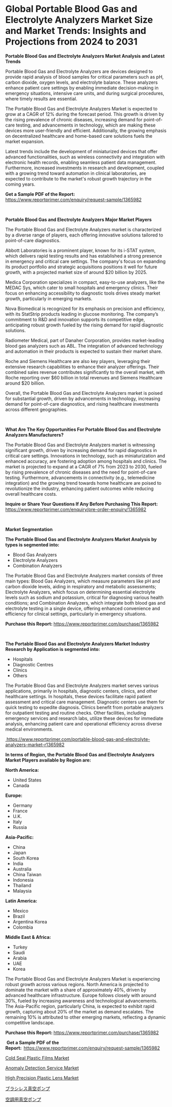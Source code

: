 <p><h1>Global Portable Blood Gas and Electrolyte Analyzers Market Size and Market Trends: Insights and Projections from 2024 to 2031</h1></p><p><strong>Portable Blood Gas and Electrolyte Analyzers Market Analysis and Latest Trends</strong></p>
<p><p>Portable Blood Gas and Electrolyte Analyzers are devices designed to provide rapid analysis of blood samples for critical parameters such as pH, carbon dioxide, oxygen levels, and electrolyte balance. These analyzers enhance patient care settings by enabling immediate decision-making in emergency situations, intensive care units, and during surgical procedures, where timely results are essential.</p><p>The Portable Blood Gas and Electrolyte Analyzers Market is expected to grow at a CAGR of 12% during the forecast period. This growth is driven by the rising prevalence of chronic diseases, increasing demand for point-of-care testing, and advancements in technology, which are making these devices more user-friendly and efficient. Additionally, the growing emphasis on decentralized healthcare and home-based care solutions fuels the market expansion. </p><p>Latest trends include the development of miniaturized devices that offer advanced functionalities, such as wireless connectivity and integration with electronic health records, enabling seamless patient data management. Furthermore, increased investments in research and development, coupled with a growing trend toward automation in clinical laboratories, are expected to contribute to the market's robust growth trajectory in the coming years.</p></p>
<p><strong>Get a Sample PDF of the Report:&nbsp;</strong> <a href="https://www.reportprimer.com/enquiry/request-sample/1365982">https://www.reportprimer.com/enquiry/request-sample/1365982</a></p>
<p>&nbsp;</p>
<p><strong>Portable Blood Gas and Electrolyte Analyzers Major Market Players</strong></p>
<p><p>The Portable Blood Gas and Electrolyte Analyzers market is characterized by a diverse range of players, each offering innovative solutions tailored to point-of-care diagnostics.</p><p>Abbott Laboratories is a prominent player, known for its i-STAT system, which delivers rapid testing results and has established a strong presence in emergency and critical care settings. The company's focus on expanding its product portfolio and strategic acquisitions positions it well for future growth, with a projected market size of around $20 billion by 2025.</p><p>Medica Corporation specializes in compact, easy-to-use analyzers, like the MEDAC Sys, which cater to small hospitals and emergency clinics. Their focus on enhancing accessibility to diagnostic tools drives steady market growth, particularly in emerging markets.</p><p>Nova Biomedical is recognized for its emphasis on precision and efficiency, with its StatStrip products leading in glucose monitoring. The company’s commitment to R&D and innovation supports its competitive edge, anticipating robust growth fueled by the rising demand for rapid diagnostic solutions.</p><p>Radiometer Medical, part of Danaher Corporation, provides market-leading blood gas analyzers such as ABL. The integration of advanced technology and automation in their products is expected to sustain their market share.</p><p>Roche and Siemens Healthcare are also key players, leveraging their extensive research capabilities to enhance their analyzer offerings. Their combined sales revenue contributes significantly to the overall market, with Roche reporting over $60 billion in total revenues and Siemens Healthcare around $20 billion.</p><p>Overall, the Portable Blood Gas and Electrolyte Analyzers market is poised for substantial growth, driven by advancements in technology, increasing demand for point-of-care diagnostics, and rising healthcare investments across different geographies.</p></p>
<p>&nbsp;</p>
<p><strong>What Are The Key Opportunities For Portable Blood Gas and Electrolyte Analyzers Manufacturers?</strong></p>
<p><p>The Portable Blood Gas and Electrolyte Analyzers market is witnessing significant growth, driven by increasing demand for rapid diagnostics in critical care settings. Innovations in technology, such as miniaturization and enhanced accuracy, are fostering adoption among hospitals and clinics. The market is projected to expand at a CAGR of 7% from 2023 to 2030, fueled by rising prevalence of chronic diseases and the need for point-of-care testing. Furthermore, advancements in connectivity (e.g., telemedicine integration) and the growing trend towards home healthcare are poised to revolutionize the industry, enhancing patient outcomes while reducing overall healthcare costs.</p></p>
<p><strong>Inquire or Share Your Questions If Any Before Purchasing This Report:</strong> <a href="https://www.reportprimer.com/enquiry/pre-order-enquiry/1365982">https://www.reportprimer.com/enquiry/pre-order-enquiry/1365982</a></p>
<p>&nbsp;</p>
<p><strong>Market Segmentation</strong></p>
<p><strong>The Portable Blood Gas and Electrolyte Analyzers Market Analysis by types is segmented into:</strong></p>
<p><ul><li>Blood Gas Analyzers</li><li>Electrolyte Analyzers</li><li>Combination Analyzers</li></ul></p>
<p><p>The Portable Blood Gas and Electrolyte Analyzers market consists of three main types: Blood Gas Analyzers, which measure parameters like pH and carbon dioxide levels, aiding in respiratory and metabolic assessments; Electrolyte Analyzers, which focus on determining essential electrolyte levels such as sodium and potassium, critical for diagnosing various health conditions; and Combination Analyzers, which integrate both blood gas and electrolyte testing in a single device, offering enhanced convenience and efficiency for clinical settings, particularly in emergency situations.</p></p>
<p><strong>Purchase this Report:&nbsp;</strong><a href="https://www.reportprimer.com/purchase/1365982">https://www.reportprimer.com/purchase/1365982</a></p>
<p>&nbsp;</p>
<p><strong>The Portable Blood Gas and Electrolyte Analyzers Market Industry Research by Application is segmented into:</strong></p>
<p><ul><li>Hospitals</li><li>Diagnostic Centres</li><li>Clinics</li><li>Others</li></ul></p>
<p><p>The Portable Blood Gas and Electrolyte Analyzers market serves various applications, primarily in hospitals, diagnostic centers, clinics, and other healthcare settings. In hospitals, these devices facilitate rapid patient assessment and critical care management. Diagnostic centers use them for quick testing to expedite diagnosis. Clinics benefit from portable analyzers for outpatient testing and routine checks. Other facilities, including emergency services and research labs, utilize these devices for immediate analysis, enhancing patient care and operational efficiency across diverse medical environments.</p></p>
<p><a href="https://www.reportprimer.com/portable-blood-gas-and-electrolyte-analyzers-market-r1365982">&nbsp;https://www.reportprimer.com/portable-blood-gas-and-electrolyte-analyzers-market-r1365982</a></p>
<p><strong>In terms of Region, the Portable Blood Gas and Electrolyte Analyzers Market Players available by Region are:</strong></p>
<p>
    <p> <strong> North America: </strong>
        <ul>
            <li>United States</li>
            <li>Canada</li>
        </ul>
        </p> 
    <p> <strong> Europe: </strong>
        <ul>
            <li>Germany</li>
            <li>France</li>
            <li>U.K.</li>
            <li>Italy</li>
            <li>Russia</li>
        </ul>
        </p> 
    <p> <strong> Asia-Pacific: </strong>
        <ul>
            <li>China</li>
            <li>Japan</li>
            <li>South Korea</li>
            <li>India</li>
            <li>Australia</li>
            <li>China Taiwan</li>
            <li>Indonesia</li>
            <li>Thailand</li>
            <li>Malaysia</li>
        </ul>
        </p> 
    <p> <strong> Latin America: </strong>
        <ul>
            <li>Mexico</li>
            <li>Brazil</li>
            <li>Argentina Korea</li>
            <li>Colombia</li>
        </ul>
        </p> 
    <p> <strong> Middle East & Africa: </strong>
        <ul>
            <li>Turkey</li>
            <li>Saudi</li>
            <li>Arabia</li>
            <li>UAE</li>
            <li>Korea</li>
        </ul>
    </p>
    </p>
<p><p>The Portable Blood Gas and Electrolyte Analyzers Market is experiencing robust growth across various regions. North America is projected to dominate the market with a share of approximately 40%, driven by advanced healthcare infrastructure. Europe follows closely with around 30%, fueled by increasing awareness and technological advancements. The Asia-Pacific region, particularly China, is expected to exhibit rapid growth, capturing about 20% of the market as demand escalates. The remaining 10% is attributed to other emerging markets, reflecting a dynamic competitive landscape.</p></p>
<p><strong>Purchase this Report: </strong><a href="https://www.reportprimer.com/purchase/1365982">https://www.reportprimer.com/purchase/1365982</a></p>
<p>&nbsp;<strong>Get a Sample PDF of the Report:&nbsp;&nbsp;</strong><a href="https://www.reportprimer.com/enquiry/request-sample/1365982">https://www.reportprimer.com/enquiry/request-sample/1365982</a></p>
<p><strong></strong></p>
<p><p><a href="https://issuu.com/reportprime-2/docs/cold-seal-plastic-films-market-size_46367656882e54">Cold Seal Plastic Films Market</a></p><p><a href="https://www.linkedin.com/pulse/global-anomaly-detection-service-industry-analysis-report-bobrf">Anomaly Detection Service Market</a></p><p><a href="https://medium.com/@ameliatrotter_6306/global-high-precision-plastic-lens-industry-analysis-share-growth-trends-and-forecast-2024-to-7369a50a60c6?postPublishedType=repub">High Precision Plastic Lens Market</a></p><p><a href="https://medium.com/@shourob2010/%E3%83%96%E3%83%A9%E3%82%B7%E3%83%AC%E3%82%B9%E7%9C%9F%E7%A9%BA%E3%83%9D%E3%83%B3%E3%83%97%E5%B8%82%E5%A0%B4-2024%E5%B9%B4%E3%81%8B%E3%82%892031%E5%B9%B4%E3%81%AE%E3%82%B0%E3%83%AD%E3%83%BC%E3%83%90%E3%83%AB%E5%B8%82%E5%A0%B4%E3%81%AE%E6%B4%9E%E5%AF%9F%E3%81%A8%E8%B2%A9%E5%A3%B2%E5%8B%95%E5%90%91-d0018e35719c?postPublishedType=repub">ブラシレス真空ポンプ</a></p><p><a href="https://medium.com/@shourob2010/%E5%B8%82%E5%A0%B4%E4%BA%88%E6%B8%AC%E3%81%AE%E5%A4%89%E5%8C%96-%E3%82%B0%E3%83%AD%E3%83%BC%E3%83%90%E3%83%AB%E3%81%AA%E3%82%A8%E3%82%A2%E3%82%B3%E3%83%B3%E7%94%A8%E7%9C%9F%E7%A9%BA%E3%83%9D%E3%83%B3%E3%83%97%E5%B8%82%E5%A0%B4%E3%81%AE%E5%8B%95%E5%90%91%E3%81%A8%E6%9C%AA%E6%9D%A5%E3%81%AE%E3%83%88%E3%83%AC%E3%83%B3%E3%83%89-2024%E5%B9%B4-2031%E5%B9%B4-c3c2b5890069?postPublishedType=repub">空調用真空ポンプ</a></p></p>